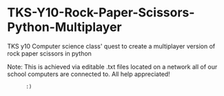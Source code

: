 # TKS-Y10-Rock-Paper-Scissors-Python-Multiplayer
TKS y10 Computer science class' quest to create a multiplayer version of rock paper scissors in python

Note: This is achieved via editable .txt files located on a network all of our school computers are connected to.
All help appreciated!

          :)
